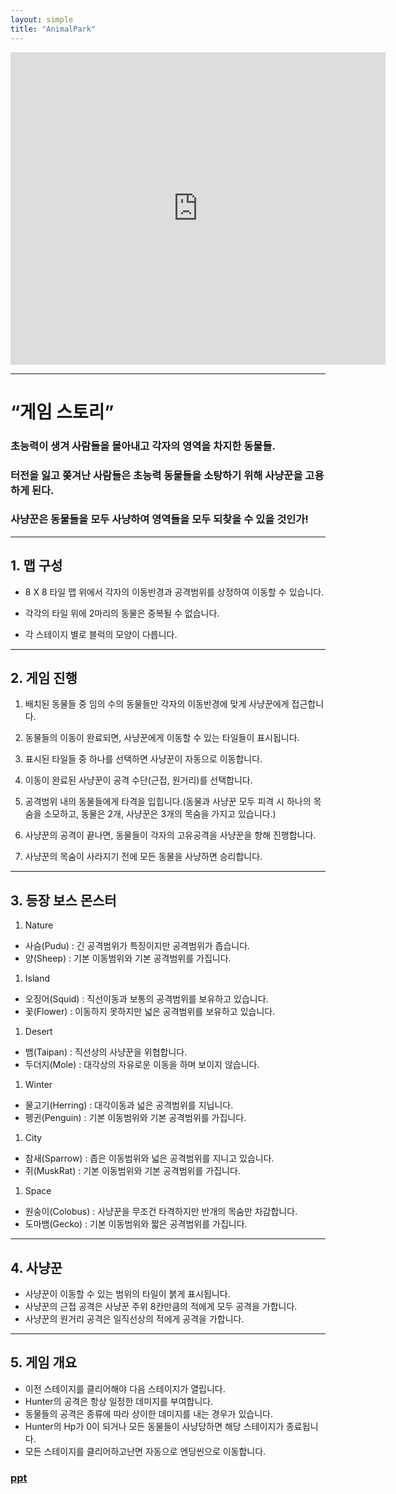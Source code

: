 ```yaml
---
layout: simple
title: "AnimalPark"
---
```


<iframe width="600" height="500" src="https://www.youtube.com/watch?v=JMSwFRnqhqA" title="" frameborder="0" allow="accelerometer; autoplay; clipboard-write; encrypted-media; gyroscope; picture-in-picture; web-share" referrerpolicy="strict-origin-when-cross-origin" allowfullscreen></iframe>  

---

# “게임 스토리”

### 초능력이 생겨 사람들을 몰아내고 각자의 영역을 차지한 동물들.

### 터전을 잃고 쫒겨난 사람들은 초능력 동물들을 소탕하기 위해 사냥꾼을 고용하게 된다.

### 사냥꾼은 동물들을 모두 사냥하여 영역들을 모두 되찾을 수 있을 것인가!

---

## 1. 맵 구성

- 8 X 8 타일 맵 위에서 각자의 이동반경과 공격범위를 상정하여 이동할 수 있습니다.

- 각각의 타일 위에 2마리의 동물은 중복될 수 없습니다.

- 각 스테이지 별로 블럭의 모양이 다릅니다.

---

## 2. 게임 진행

1.  배치된 동물들 중 임의 수의 동물들만 각자의 이동반경에 맞게 사냥꾼에게 접근합니다.

2.  동물들의 이동이 완료되면, 사냥꾼에게 이동할 수 있는 타일들이 표시됩니다.

3.  표시된 타일들 중 하나를 선택하면 사냥꾼이 자동으로 이동합니다.

4.  이동이 완료된 사냥꾼이 공격 수단(근접, 원거리)를 선택합니다.

5.  공격범위 내의 동물들에게 타격을 입힙니다.(동물과 사냥꾼 모두 피격 시 하나의 목숨을 소모하고, 동물은 2개, 사냥꾼은 3개의 목숨을 가지고 있습니다.)

6.  사냥꾼의 공격이 끝나면, 동물들이 각자의 고유공격을 사냥꾼을 향해 진행합니다.

7.  사냥꾼의 목숨이 사라지기 전에 모든 동물을 사냥하면 승리합니다.

---

## 3. 등장 보스 몬스터

 1. Nature
  - 사슴(Pudu) : 긴 공격범위가 특징이지만 공격범위가 좁습니다.
  - 양(Sheep) : 기본 이동범위와 기본 공격범위를 가집니다.

 1. Island
  - 오징어(Squid) : 직선이동과 보통의 공격범위를 보유하고 있습니다.
  - 꽃(Flower) : 이동하지 못하지만 넓은 공격범위를 보유하고 있습니다.

 1. Desert
  - 뱀(Taipan) : 직선상의 사냥꾼을 위협합니다.
  - 두더지(Mole) : 대각상의 자유로운 이동을 하며 보이지 않습니다.

 1. Winter
  - 물고기(Herring) : 대각이동과 넓은 공격범위를 지닙니다.
  - 펭귄(Penguin) : 기본 이동범위와 기본 공격범위를 가집니다.

 1. City
  - 참새(Sparrow) : 좁은 이동범위와 넓은 공격범위를 지니고 있습니다.
  - 쥐(MuskRat) : 기본 이동범위와 기본 공격범위를 가집니다.

 1. Space
  - 원숭이(Colobus) : 사냥꾼을 무조건 타격하지만 반개의 목숨만 차감합니다.
  - 도마뱀(Gecko) : 기본 이동범위와 짧은 공격범위를 가집니다.



---

## 4. 사냥꾼

- 사냥꾼이 이동할 수 있는 범위의 타일이 붉게 표시됩니다.
- 사냥꾼의 근접 공격은 사냥꾼 주위 8칸만큼의 적에게 모두 공격을 가합니다.
- 사냥꾼의 원거리 공격은 일직선상의 적에게 공격을 가합니다.

---

## 5. 게임 개요

- 이전 스테이지를 클리어해야 다음 스테이지가 열립니다.
- Hunter의 공격은 항상 일정한 데미지를 부여합니다.
- 동물들의 공격은 종류에 따라 상이한 데미지를 내는 경우가 있습니다.
- Hunter의 Hp가 0이 되거나 모든 동물들이 사냥당하면 해당 스테이지가 종료됩니다.
- 모든 스테이지를 클리어하고난면 자동으로 엔딩씬으로 이동합니다.


### [ppt](/game/title/AnimalPark/AnimalPark/AnimalPark.pptx)